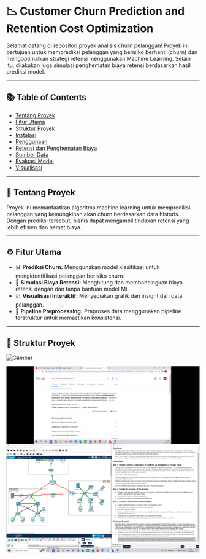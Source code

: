 # 📉 Customer Churn Prediction and Retention Cost Optimization

Selamat datang di repositori proyek analisis churn pelanggan! Proyek ini bertujuan untuk memprediksi pelanggan yang berisiko berhenti (churn) dan mengoptimalkan strategi retensi menggunakan Machine Learning. Selain itu, dilakukan juga simulasi penghematan biaya retensi berdasarkan hasil prediksi model.

---

## 📚 Table of Contents

- [Tentang Proyek](#tentang-proyek)
- [Fitur Utama](#fitur-utama)
- [Struktur Proyek](#struktur-proyek)
- [Instalasi](#instalasi)
- [Penggunaan](#penggunaan)
- [Retensi dan Penghematan Biaya](#retensi-dan-penghematan-biaya)
- [Sumber Data](#sumber-data)
- [Evaluasi Model](#evaluasi-model)
- [Visualisasi](#visualisasi)

---

## 🧾 Tentang Proyek

Proyek ini memanfaatkan algoritma machine learning untuk memprediksi pelanggan yang kemungkinan akan churn berdasarkan data historis. Dengan prediksi tersebut, bisnis dapat mengambil tindakan retensi yang lebih efisien dan hemat biaya.

---

## ⚙️ Fitur Utama

- 📊 **Prediksi Churn:** Menggunakan model klasifikasi untuk mengidentifikasi pelanggan berisiko churn.
- 💸 **Simulasi Biaya Retensi:** Menghitung dan membandingkan biaya retensi dengan dan tanpa bantuan model ML.
- 📈 **Visualisasi Interaktif:** Menyediakan grafik dan insight dari data pelanggan.
- 🧹 **Pipeline Preprocessing:** Praproses data menggunakan pipeline terstruktur untuk memastikan konsistensi.

---

## 📁 Struktur Proyek

![Gambar]([https://example.com/image.png](https://drive.google.com/file/d/10dJd3ZGAbTzSi4x82NNPxRSbUWN8y8nT/view?usp=sharing))


![Confusion Matrix](Screenshot%20(1).png)


